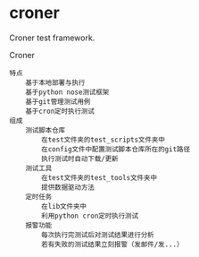 # croner
Croner test framework.

Croner

	特点
		基于本地部署与执行
		基于python nose测试框架
		基于git管理测试用例
		基于cron定时执行测试
	组成
		测试脚本仓库
			在test文件夹的test_scripts文件夹中
			在config文件中配置测试脚本仓库所在的git路径
			执行测试时自动下载/更新
		测试工具
			在test文件夹的test_tools文件夹中
			提供数据驱动方法
		定时任务
			在lib文件夹中
			利用python cron定时执行测试
		报警功能
			每次执行完测试后对测试结果进行分析
			若有失败的测试结果立刻报警（发邮件/发...）

